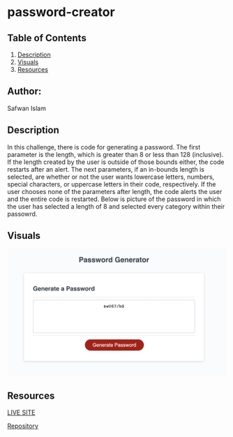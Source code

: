 # password-creator

## Table of Contents 
1. [Description](#description)
2. [Visuals](#visuals)
3. [Resources](#resources)

## Author:

Safwan Islam

## Description
In this challenge, there is code for generating a password. The first parameter is the length, which is greater than 8 or less than 128 (inclusive). If the length created by the user is outside of those bounds either, the code restarts after an alert. The next parameters, if an in-bounds length is selected, are whether or not the user wants lowercase letters, numbers, special characters, or uppercase letters in their code, respectively. If the user chooses none of the parameters after length, the code alerts the user and the entire code is restarted. Below is picture of the password in which the user has selected a length of 8 and selected every category within their passowrd.



## Visuals
![Password](./assets/password.png)

## Resources
[LIVE SITE](https://saislam10.github.io/password-creator/)

[Repository](git@github.com:saislam10/password-creator.git)

